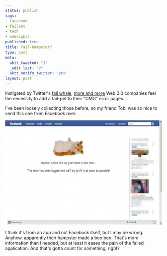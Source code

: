 ```yaml
--- 
status: publish
tags: 
- facebook
- failpet
- tech
- websights
published: true
title: Fail-Hampster?
type: post
meta: 
  aktt_tweeted: "1"
  _edit_last: "2"
  aktt_notify_twitter: "yes"
layout: post
---
```

Instigated by Twitter's <a href="http://fredericiana.com/2008/09/10/fail-whale-meets-awesomebar/">fail whale</a>, <a href="http://fredericiana.com/2009/08/01/why-wikipedia-might-need-a-fail-pet-and-why-mozilla-does-not/">more and more</a> Web 2.0 companies feel the necessity to add a fail-pet to their "OMG" error pages.

I've been loosely collecting those before, so my friend Tobi was so nice to send this one from Facebook over:

<a href="/media/wp/2009/10/facebook-boo-boo.jpg"><img src="/media/wp/2009/10/facebook-boo-boo-575x336.jpg" alt="Facebook: Boo Boo" title="Facebook: Boo Boo" width="575" height="336" class="alignnone size-large wp-image-2426" /></a>

I think it's from an app and not Facebook itself, but I may be wrong. Anyhow, apparently their hampster made a boo boo. That's more information than I needed, but at least it eases the pain of the failed application. And that's gotta count for something, right?
